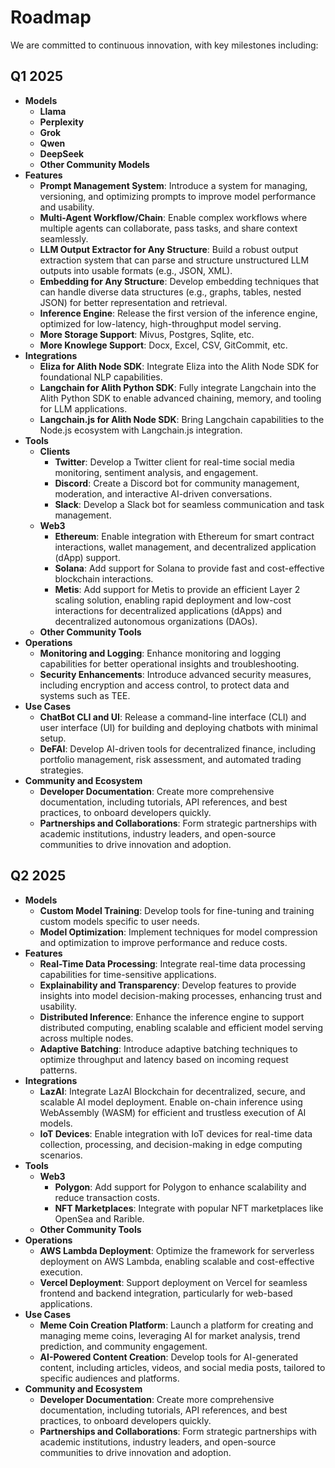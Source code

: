 # Roadmap

We are committed to continuous innovation, with key milestones including:

## Q1 2025

- **Models**
  - **Llama**
  - **Perplexity**
  - **Grok**
  - **Qwen**
  - **DeepSeek**
  - **Other Community Models**
- **Features**
  - **Prompt Management System**: Introduce a system for managing, versioning, and optimizing prompts to improve model performance and usability.
  - **Multi-Agent Workflow/Chain**: Enable complex workflows where multiple agents can collaborate, pass tasks, and share context seamlessly.
  - **LLM Output Extractor for Any Structure**: Build a robust output extraction system that can parse and structure unstructured LLM outputs into usable formats (e.g., JSON, XML).
  - **Embedding for Any Structure**: Develop embedding techniques that can handle diverse data structures (e.g., graphs, tables, nested JSON) for better representation and retrieval.
  - **Inference Engine**: Release the first version of the inference engine, optimized for low-latency, high-throughput model serving.
  - **More Storage Support**: Mivus, Postgres, Sqlite, etc.
  - **More Knowlege Support**: Docx, Excel, CSV, GitCommit, etc.
- **Integrations**
  - **Eliza for Alith Node SDK**: Integrate Eliza into the Alith Node SDK for foundational NLP capabilities.
  - **Langchain for Alith Python SDK**: Fully integrate Langchain into the Alith Python SDK to enable advanced chaining, memory, and tooling for LLM applications.
  - **Langchain.js for Alith Node SDK**: Bring Langchain capabilities to the Node.js ecosystem with Langchain.js integration.
- **Tools**
  - **Clients**
    - **Twitter**: Develop a Twitter client for real-time social media monitoring, sentiment analysis, and engagement.
    - **Discord**: Create a Discord bot for community management, moderation, and interactive AI-driven conversations.
    - **Slack**: Develop a Slack bot for seamless communication and task management.
  - **Web3**
    - **Ethereum**: Enable integration with Ethereum for smart contract interactions, wallet management, and decentralized application (dApp) support.
    - **Solana**: Add support for Solana to provide fast and cost-effective blockchain interactions.
    - **Metis**: Add support for Metis to provide an efficient Layer 2 scaling solution, enabling rapid deployment and low-cost interactions for decentralized applications (dApps) and decentralized autonomous organizations (DAOs).
  - **Other Community Tools**
- **Operations**
  - **Monitoring and Logging**: Enhance monitoring and logging capabilities for better operational insights and troubleshooting.
  - **Security Enhancements**: Introduce advanced security measures, including encryption and access control, to protect data and systems such as TEE.
- **Use Cases**
  - **ChatBot CLI and UI**: Release a command-line interface (CLI) and user interface (UI) for building and deploying chatbots with minimal setup.
  - **DeFAI**: Develop AI-driven tools for decentralized finance, including portfolio management, risk assessment, and automated trading strategies.
- **Community and Ecosystem**
  - **Developer Documentation**: Create more comprehensive documentation, including tutorials, API references, and best practices, to onboard developers quickly.
  - **Partnerships and Collaborations**: Form strategic partnerships with academic institutions, industry leaders, and open-source communities to drive innovation and adoption.

## Q2 2025

- **Models**
  - **Custom Model Training**: Develop tools for fine-tuning and training custom models specific to user needs.
  - **Model Optimization**: Implement techniques for model compression and optimization to improve performance and reduce costs.
- **Features**
  - **Real-Time Data Processing**: Integrate real-time data processing capabilities for time-sensitive applications.
  - **Explainability and Transparency**: Develop features to provide insights into model decision-making processes, enhancing trust and usability.
  - **Distributed Inference**: Enhance the inference engine to support distributed computing, enabling scalable and efficient model serving across multiple nodes.
  - **Adaptive Batching**: Introduce adaptive batching techniques to optimize throughput and latency based on incoming request patterns.
- **Integrations**
  - **LazAI**: Integrate LazAI Blockchain for decentralized, secure, and scalable AI model deployment. Enable on-chain inference using WebAssembly (WASM) for efficient and trustless execution of AI models.
  - **IoT Devices**: Enable integration with IoT devices for real-time data collection, processing, and decision-making in edge computing scenarios.
- **Tools**
  - **Web3**
    - **Polygon**: Add support for Polygon to enhance scalability and reduce transaction costs.
    - **NFT Marketplaces**: Integrate with popular NFT marketplaces like OpenSea and Rarible.
  - **Other Community Tools**
- **Operations**
  - **AWS Lambda Deployment**: Optimize the framework for serverless deployment on AWS Lambda, enabling scalable and cost-effective execution.
  - **Vercel Deployment**: Support deployment on Vercel for seamless frontend and backend integration, particularly for web-based applications.
- **Use Cases**
  - **Meme Coin Creation Platform**: Launch a platform for creating and managing meme coins, leveraging AI for market analysis, trend prediction, and community engagement.
  - **AI-Powered Content Creation**: Develop tools for AI-generated content, including articles, videos, and social media posts, tailored to specific audiences and platforms.
- **Community and Ecosystem**
  - **Developer Documentation**: Create more comprehensive documentation, including tutorials, API references, and best practices, to onboard developers quickly.
  - **Partnerships and Collaborations**: Form strategic partnerships with academic institutions, industry leaders, and open-source communities to drive innovation and adoption.
